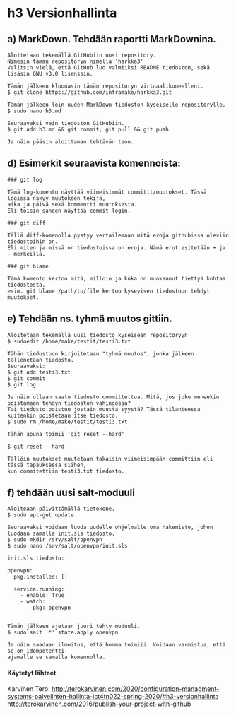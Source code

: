 # h3 Versionhallinta

## a) MarkDown. Tehdään raportti MarkDownina.

	Aloitetaan tekemällä GitHubiin uusi repository. 
	Nimesin tämän repositoryn nimellä 'harkka3'
	Valitsin vielä, että GitHub luo valmiiksi README tiedoston, sekä lisäsin GNU v3.0 lisenssin.

	Tämän jälkeen kloonasin tämän repositoryn virtuaalikoneelleni.
	$ git clone https://github.com/inframake/harkka3.git
	
	Tämän jälkeen loin uuden MarkDown tiedoston kyseiselle repositorylle.
	$ sudo nano h3.md

	Seuraavaksi vein tiedoston GitHubiin.
	$ git add h3.md && git commit; git pull && git push

	Ja näin pääsin aloittaman tehtävän teon.

## d) Esimerkit seuraavista komennoista:

	### git log
	
	Tämä log-komento näyttää viimeisimmät commitit/muutokset. Tässä logissa näkyy muutoksen tekijä,
	aika ja päivä sekä kommentti muutoksesta.
	Eli toisin sanoen näyttää commit login.

	### git diff

	Tällä diff-komenolla pystyy vertailemaan mitä eroja githubissa oleviin tiedostoihin on.
	Eli miten ja missä on tiedostoissa on eroja. Nämä erot esitetään + ja - merkeillä.

	### git blame

	Tämä komento kertoo mitä, milloin ja kuka on muokannut tiettyä kohtaa tiedostosta.
	esim. git blame /path/to/file kertoo kyseyisen tiedostoon tehdyt muutokset.


## e) Tehdään ns. tyhmä muutos gittiin.

	
	Aloitetaan tekemällä uusi tiedosto kyseiseen repositoryyn
	$ sudoedit /home/make/testit/testi3.txt

	Tähän tiedostoon kirjoitetaan "tyhmä muutos", jonka jälkeen tallenetaan tiedosto.
	Seuraavaksi:
	$ git add testi3.txt
	$ git commit
	$ git log

	Ja näin ollaan saatu tiedosto committettua. Mitä, jos joku meneekin poistamaan tehdyn tiedoston vahingossa?
	Tai tiedosto poistuu jostain muusta syystä? Tässä tilanteessa kuitenkin poistetaan itse tiedosto.
	$ sudo rm /home/make/testit/testi3.txt

	Tähän apuna toimii 'git reset --hard'

	$ git reset --hard

	Tällöin muutokset muutetaan takaisin viimeisimpään committiin eli tässä tapauksessa siihen,
	kun commitettiin testi3.txt tiedosto.

 
## f) tehdään uusi salt-moduuli

	Aloiteaan päivittämällä tietokone.
	$ sudo apt-get update

	Seuraavaksi voidaan luoda uudelle ohjelmalle oma hakemisto, johon luodaan samalla init.sls tiedosto.
	$ sudo mkdir /srv/salt/openvpn
	$ sudo nano /srv/salt/openvpn/init.sls

	init.sls tiedosto:

	openvpn:
	  pkg.installed: []
	  
	  service.running:
	    - enable: True
	    - watch:
	      - pkg: openvpn
	  

	Tämän jälkeen ajetaan juuri tehty moduuli.
	$ sudo salt '*' state.apply openvpn

	Ja näin saadaan ilmoitus, että homma toimiii. Voidaan varmistua, että se on idempotentti
	ajamalle se samalla komennolla.


#### Käytetyt lähteet

Karvinen Tero: 
http://terokarvinen.com/2020/configuration-managment-systems-palvelinten-hallinta-ict4tn022-spring-2020/#h3-versionhallinta
http://terokarvinen.com/2016/publish-your-project-with-github
